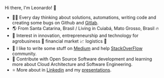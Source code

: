 Hi there, I'm Leonardo! 👋

- :technologist: Every day thinking about solutions, automations, writing code and creating some bugs on Github and [Gitlab](https://gitlab.com/leogregianin).
- :earth_americas: From Santa Catarina, Brasil / Living in Cuiabá, Mato Grosso, Brasil :fire:
- :dart: Interest in innovation, entrepreneurship and technology for agrobusiness :ear_of_rice: financial market :chart_with_upwards_trend: logistics :truck:
- :notebook: I like to write some stuff on [Medium](https://medium.com/@leogregianin) and help [StackOverFlow](https://pt.stackoverflow.com/users/7956/lgregianin) community.
- :seedling: Contribute with Open Source Software development and learning more about Cloud Architecture and Software Engineering.
- :star: More about in [Linkedin](https://www.linkedin.com/in/leonardogregianin) and my [presentations](https://speakerdeck.com/leogregianin).
